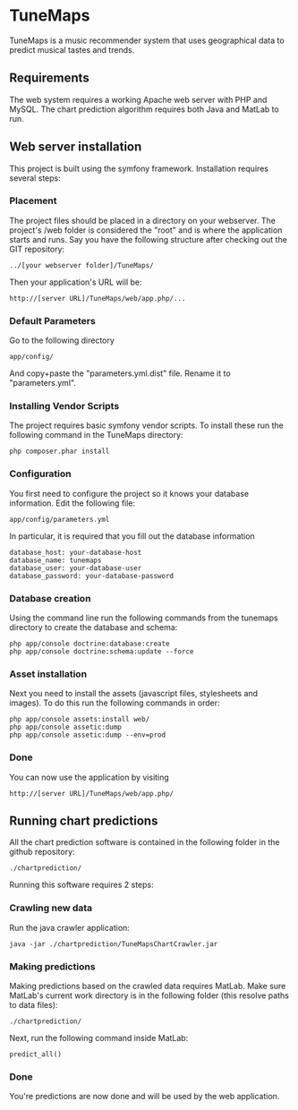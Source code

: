 # TuneMaps
TuneMaps is a music recommender system that uses geographical data to predict musical tastes and trends.

## Requirements
The web system requires a working Apache web server with PHP and MySQL.
The chart prediction algorithm requires both Java and MatLab to run.

## Web server installation
This project is built using the symfony framework. Installation requires several steps:

### Placement
The project files should be placed in a directory on your webserver. The project's /web folder is considered the "root" and is where the application starts and runs. Say you have the following structure after checking out the GIT repository:
```
../[your webserver folder]/TuneMaps/
```
Then your application's URL will be:
```
http://[server URL]/TuneMaps/web/app.php/...
```

### Default Parameters
Go to the following directory
```
app/config/
```
And copy+paste the "parameters.yml.dist" file. Rename it to "parameters.yml".

### Installing Vendor Scripts
The project requires basic symfony vendor scripts. To install these run the following command in the TuneMaps directory:
```
php composer.phar install
```

### Configuration
You first need to configure the project so it knows your database information. Edit the following file:
```
app/config/parameters.yml
```
In particular, it is required that you fill out the database information
```
database_host: your-database-host
database_name: tunemaps
database_user: your-database-user
database_password: your-database-password
```

### Database creation
Using the command line run the following commands from the tunemaps directory to create the database and schema:
```
php app/console doctrine:database:create
php app/console doctrine:schema:update --force
```

### Asset installation
Next you need to install the assets (javascript files, stylesheets and images). To do this run the following commands in order:
```
php app/console assets:install web/
php app/console assetic:dump
php app/console assetic:dump --env=prod
```

### Done
You can now use the application by visiting
```
http://[server URL]/TuneMaps/web/app.php/
```


## Running chart predictions
All the chart prediction software is contained in the following folder in the github repository:
```
./chartprediction/
```

Running this software requires 2 steps:

### Crawling new data
Run the java crawler application:
```
java -jar ./chartprediction/TuneMapsChartCrawler.jar
```

### Making predictions
Making predictions based on the crawled data requires MatLab. Make sure MatLab's current work directory is in the following folder (this resolve paths to data files):
```
./chartprediction/
```

Next, run the following command inside MatLab:
```
predict_all()
```

### Done
You're predictions are now done and will be used by the web application.